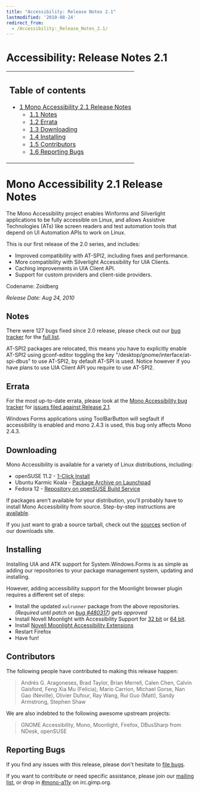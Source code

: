 ```yaml
---
title: "Accessibility: Release Notes 2.1"
lastmodified: '2010-08-24'
redirect_from:
  - /Accessibility:_Release_Notes_2.1/
---
```


Accessibility: Release Notes 2.1
================================

<table>
<col width="100%" />
<tbody>
<tr class="odd">
<td align="left"><h2>Table of contents</h2>
<ul>
<li><a href="#mono-accessibility-21-release-notes">1 Mono Accessibility 2.1 Release Notes</a>
<ul>
<li><a href="#notes">1.1 Notes</a></li>
<li><a href="#errata">1.2 Errata</a></li>
<li><a href="#downloading">1.3 Downloading</a></li>
<li><a href="#installing">1.4 Installing</a></li>
<li><a href="#contributors">1.5 Contributors</a></li>
<li><a href="#reporting-bugs">1.6 Reporting Bugs</a></li>
</ul></li>
</ul></td>
</tr>
</tbody>
</table>

Mono Accessibility 2.1 Release Notes
====================================

The Mono Accessibility project enables Winforms and Silverlight applications to be fully accessible on Linux, and allows Assistive Technologies (ATs) like screen readers and test automation tools that depend on UI Automation APIs to work on Linux.

This is our first release of the 2.0 series, and includes:

-   Improved compatibility with AT-SPI2, including fixes and performance.
-   More compatibility with Silverlight Accessibility for UIA Clients.
-   Caching improvements in UIA Client API.
-   Support for custom providers and client-side providers.

Codename: Zoidberg

*Release Date: Aug 24, 2010*

Notes
-----

There were 127 bugs fixed since 2.0 release, please check out our [bug tracker](https://bugzilla.novell.com/buglist.cgi?query_format=advanced&classification=Mono&product=UI+Automation) for the [full list](https://bugzilla.novell.com/buglist.cgi?query_format=advanced&classification=Mono&product=UI+Automation&bug_status=RESOLVED&bug_status=VERIFIED&bug_status=CLOSED&chfieldfrom=2010-02-26&chfieldto=2010-08-23).

AT-SPI2 packages are relocated, this means you have to explicitly enable AT-SPI2 using gconf-editor toggling the key "/desktop/gnome/interface/at-spi-dbus" to use AT-SPI2, by default AT-SPI is used. Notice however if you have plans to use UIA Client API you require to use AT-SPI2.

Errata
------

For the most up-to-date errata, please look at the [Mono Accessibility bug tracker](https://bugzilla.novell.com/buglist.cgi?query_format=advanced&classification=Mono&product=UI+Automation) for [issues filed against Release 2.1](https://bugzilla.novell.com/buglist.cgi?query_format=advanced&classification=Mono&product=UI+Automation&version=Release+2.1&bug_status=NEW&bug_status=ASSIGNED&bug_status=NEEDINFO&bug_status=REOPENED).

Windows Forms applications using ToolBarButton will segfault if accessibility is enabled and mono 2.4.3 is used, this bug only affects Mono 2.4.3.

Downloading
-----------

Mono Accessibility is available for a variety of Linux distributions, including:

-   openSUSE 11.2 - [1-Click Install](http://download.opensuse.org/repositories/Mono:/UIA/openSUSE_11.2/mono-uia.ymp)
-   Ubuntu Karmic Koala - [Package Archive on Launchpad](https://edge.launchpad.net/~mono-a11y/+archive/releases)
-   Fedora 12 - [Repository on openSUSE Build Service](http://download.opensuse.org/repositories/Mono:/UIA/Fedora_12/)

If packages aren't available for your distribution, you'll probably have to install Mono Accessibility from source. Step-by-step instructions are [available](/Accessibility:_Installing_2.1_From_Source "Accessibility: Installing 2.1 From Source").

If you just want to grab a source tarball, check out the [sources](http://mono-a11y.org/releases/2.1/sources/) section of our downloads site.

Installing
----------

Installing UIA and ATK support for System.Windows.Forms is as simple as adding our repositories to your package management system, updating and installing.

However, adding accessibility support for the Moonlight browser plugin requires a different set of steps:

-   Install the updated `xulrunner` package from the above repositories. *(Required until patch on [bug #480317](https://bugzilla.mozilla.org/show_bug.cgi?id=480317)) gets approved*
-   Install Novell Moonlight with Accessibility Support for [32 bit](http://www.mono-a11y.org/archive/moonlight-plugins/2.3.99.0accessibility/novell-moonlight-2.3.99.0accessibility-i586.xpi) or [64 bit](http://www.mono-a11y.org/archive/moonlight-plugins/2.3.99.0accessibility/novell-moonlight-2.3.99.0accessibility-x86_64.xpi).
-   Install [Novell Moonlight Accessibility Extensions](http://www.mono-a11y.org/archive/moonlight-a11y-plugins/2.1/novell-moonlight-a11y-2.1-noarch.xpi)
-   Restart Firefox
-   Have fun!

Contributors
------------

The following people have contributed to making this release happen:

> Andrés G. Aragoneses, Brad Taylor, Brian Merrell, Calen Chen, Calvin Gaisford, Feng Xia Mu (Felicia), Mario Carrion, Michael Gorse, Nan Gao (Neville), Olivier Dufour, Ray Wang, Rui Guo (Matt), Sandy Armstrong, Stephen Shaw

We are also indebted to the following awesome upstream projects:

> GNOME Accessibility, Mono, Moonlight, Firefox, DBusSharp from NDesk, openSUSE

Reporting Bugs
--------------

If you find any issues with this release, please don't hesitate to [file bugs](https://bugzilla.novell.com/enter_bug.cgi?product=UI%20Automation).

If you want to contribute or need specific assistance, please join our [mailing list](http://forge.novell.com/mailman/listinfo/mono-a11y), or drop in [#mono-a11y](irc://irc.gimp.org/mono-a11y) on irc.gimp.org.

